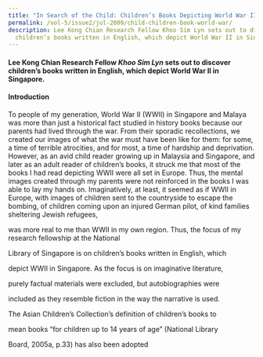```yaml
---
title: "In Search of the Child: Children’s Books Depicting World War II in Singapore"
permalink: /vol-5/issue2/jul-2009/child-children-book-world-war/
description: Lee Kong Chian Research Fellow Khoo Sim Lyn sets out to discover
  children’s books written in English, which depict World War II in Singapore.
---
```

 #### Lee Kong Chian Research Fellow _Khoo Sim Lyn_ sets out to discover children’s books written in English, which depict World War II in Singapore.
 
#### **Introduction**

To people of my generation, World War II (WWII) in Singapore and Malaya was more than just a historical fact studied in history books because our parents had lived through the war. From their
sporadic recollections, we created our images of what the war must have been like for them: for some, a time of terrible atrocities, and for most, a time of hardship and deprivation. However, as an avid child reader growing up in Malaysia and Singapore, and later as an adult reader of children’s books, it struck me that most of the books I had read depicting WWII were all set in Europe. Thus, the mental images created through my parents were not reinforced in the books I was able to lay my hands on. Imaginatively, at least, it
seemed as if WWII in Europe, with images of children sent to the countryside to escape the bombing, of children coming upon an injured German pilot, of kind families sheltering Jewish refugees, 

was more real to me than WWII in my own region.
Thus, the focus of my research fellowship at the National

Library of Singapore is on children’s books written in English, which

depict WWII in Singapore. As the focus is on imaginative literature,

purely factual materials were excluded, but autobiographies were

included as they resemble fiction in the way the narrative is used.

The Asian Children’s Collection’s definition of children’s books to

mean books “for children up to 14 years of age” (National Library

Board, 2005a, p.33) has also been adopted
